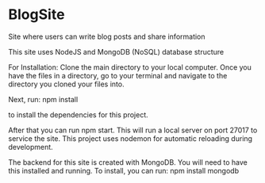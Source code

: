 # BlogSite
Site where users can write blog posts and share information

This site uses NodeJS and MongoDB (NoSQL) database structure

For Installation:
Clone the main directory to your local computer.
Once you have the files in a directory, go to your terminal and navigate to the directory you cloned your files into.

Next, run:
npm install 

to install the dependencies for this project.

After that you can run npm start. This will run a local server on port 27017 to service the site. This project uses nodemon for automatic reloading during development.

The backend for this site is created with MongoDB. You will need to have this installed and running. To install, you can run:
npm install mongodb